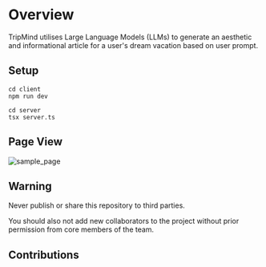 # Overview

TripMind utilises Large Language Models (LLMs) to generate an aesthetic and informational article for a user's dream vacation based on user prompt.

## Setup

```
cd client
npm run dev
```

```
cd server
tsx server.ts
```

## Page View

![sample_page](https://github.com/xuanhh798/TripMind/assets/155046577/09cdc3bc-5a08-4fb7-8519-202349d2d982)

## Warning

Never publish or share this repository to third parties.

You should also not add new collaborators to the project without prior permission from core members of the team.

## Contributions
